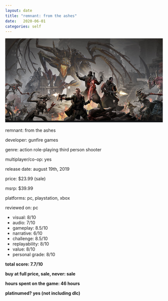 ```yaml
---
layout: date
title: "remnant: from the ashes"
date:   2020-06-01
categories: self
---
```


![remnant](/assets/img/remnant.jpg)

remnant: from the ashes

developer: gunfire games

genre: action role-playing third person shooter

multiplayer/co-op: yes

release date: august 19th, 2019

price: $23.99 (sale)

msrp: $39.99

platforms: pc, playstation, xbox

reviewed on: pc

- visual: 8/10
- audio: 7/10
- gameplay: 8.5/10
- narrative: 6/10
- challenge: 8.5/10
- replayability: 8/10
- value: 8/10
- personal grade: 8/10

**total score: 7.7/10**

**buy at full price, sale, never: sale**

**hours spent on the game: 46 hours**

**platinumed? yes (not including dlc)**